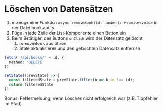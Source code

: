 # Löschen von Datensätzen

1. erzeuge eine Funktion `async removeBook(id: number): Promise<void>` in der Datei book.api.ts
2. Füge in jede Zeile der List-Komponente einen Button ein
3. Beim Betätigen des Buttons `onClick` wird der Datensatz gelöscht
   1. removeBook ausführen
   2. State aktualisieren und den gelöschten Datensatz entfernen

```ts
fetch('/api/books/' + id, {
  method: 'DELETE'
})
```

```ts
setState((prevState) => {
  const filteredState = prevState.filter(b => b.id !== id);
  return filteredState;
})
```

Bonus:
Fehlermeldung, wenn Löschen nicht erfolgreich war (z.B. Tippfehler im Pfad)